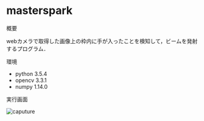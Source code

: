 # masterspark
概要

webカメラで取得した画像上の枠内に手が入ったことを検知して，ビームを発射するプログラム．

環境

* python 3.5.4
* opencv 3.3.1
* numpy 1.14.0

実行画面

![caputure](https://user-images.githubusercontent.com/37826053/42122640-aca1b7e6-7c7f-11e8-9bcd-50193faef0e5.jpg)
